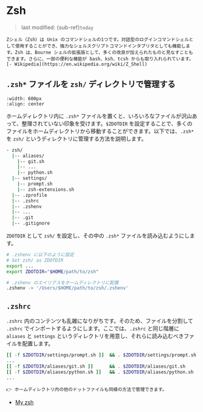 # Zsh
> last modified: {sub-ref}`today`

```{admonition} Zsh
Zシェル（Zsh）は Unix のコマンドシェルの1つです。対話型のログインコマンドシェルとして使用することができ、強力なシェルスクリプトコマンドインタプリタとしても機能します。Zsh は、Bourne シェルの拡張版として、多くの改良が加えられたものと見なすこともできます。さらに、一部の便利な機能が bash、ksh、tcsh からも取り入れられています。 [- Wikipedia](https://en.wikipedia.org/wiki/Z_Shell)
```

## `.zsh*` ファイルを `zsh/` ディレクトリで管理する
```{image} img/zsh.png
:width: 600px
:align: center
```

ホームディレクトリ内に `.zsh*` ファイルを置くと、いろいろなファイルが沢山あって、整理されていない印象を受けます。`$ZDOTDIR` を設定することで、多くのファイルをホームディレクトリから移動することができます。以下では、`.zsh*` を `zsh/` というディレクトリに管理する方法を説明します。

```bash
- zsh/
  |-- aliases/
	|-- git.sh
	|-- ...
	|-- python.sh
  |-- settings/
	|-- prompt.sh
	|-- zsh-extensions.sh
  |-- .zprofile
  |-- .zshrc
  |-- .zshenv
  |-- ...
  |-- .git
  |-- .gitignore
```

`ZDOTDIR` として `zsh/` を設定し、その中の `.zsh*` ファイルを読み込むようにします。

```bash
# .zshenv に以下のように設定
# Set zsh/ as ZDOTDIR
export ...
export ZDOTDIR="$HOME/path/to/zsh"
```

```bash
# .zshenv のエイリアスをホームディレクトリに配置
.zshenv -> '/Users/$HOME/path/to/zsh/.zshenv'
```

## `.zshrc`

`.zshrc` 内のコンテンツも乱雑になりがちです。そのため、ファイルを分割して `.zshrc` でインポートするようにします。ここでは、`.zshrc` と同じ階層に `aliases` と `settings` というディレクトリを用意し、それらに読み込むべきファイルを配置します。

```bash
[[ -f $ZDOTDIR/settings/prompt.sh ]]  && . $ZDOTDIR/settings/prompt.sh
...
[[ -f $ZDOTDIR/aliases/git.sh ]]      && . $ZDOTDIR/aliases/git.sh
[[ -f $ZDOTDIR/aliases/python.sh ]]   && . $ZDOTDIR/aliases/python.sh
...
```

```{hint}
👉 ホームディレクトリ内の他のドットファイルも同様の方法で管理できます。
```


- [My zsh](https://github.com/kkensuke/dotfiles/zsh)